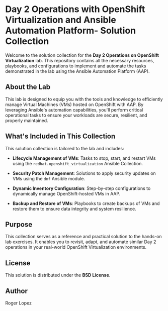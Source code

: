 # Day 2 Operations with OpenShift Virtualization and Ansible Automation Platform- Solution Collection

Welcome to the solution collection for the **Day 2 Operations on OpenShift
Virtualization** lab. This repository contains all the necessary resources,
playbooks, and configurations to implement and automate the tasks demonstrated
in the lab using the Ansible Automation Platform (AAP).

## About the Lab

This lab is designed to equip you with the tools and knowledge to efficiently
manage Virtual Machines (VMs) hosted on OpenShift with AAP. By leveraging
Ansible's automation capabilities, you'll perform critical operational tasks to
ensure your workloads are secure, resilient, and properly maintained.

## What's Included in This Collection

This solution collection is tailored to the lab and includes:

- **Lifecycle Management of VMs**:
   Tasks to stop, start, and restart VMs using the `redhat.openshift_virtualization` Ansible Collection.
  
- **Security Patch Management**:
  Solutions to apply security updates on VMs using the `dnf` Ansible module.

- **Dynamic Inventory Configuration**:
  Step-by-step configurations to dynamically manage OpenShift-hosted VMs in AAP.

- **Backup and Restore of VMs**:
  Playbooks to create backups of VMs and restore them to ensure data integrity and system resilience.

## Purpose

This collection serves as a reference and practical solution to the hands-on
lab exercises. It enables you to revisit, adapt, and automate similar Day 2
operations in your real-world OpenShift Virtualization environments.

## License

This solution is distributed under the **BSD License**.

## Author

Roger Lopez
